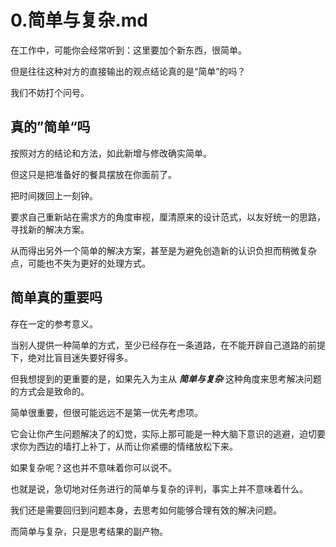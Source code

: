 # 0.简单与复杂.md


在工作中，可能你会经常听到：这里要加个新东西，很简单。

但是往往这种对方的直接输出的观点结论真的是“简单”的吗？

我们不妨打个问号。


## 真的”简单“吗
按照对方的结论和方法，如此新增与修改确实简单。

但这只是把准备好的餐具摆放在你面前了。



把时间拨回上一刻钟。

要求自己重新站在需求方的角度审视，厘清原来的设计范式，以友好统一的思路，寻找新的解决方案。

从而得出另外一个简单的解决方案，甚至是为避免创造新的认识负担而稍微复杂点，可能也不失为更好的处理方式。



## 简单真的重要吗
存在一定的参考意义。

当别人提供一种简单的方式，至少已经存在一条道路，在不能开辟自己道路的前提下，绝对比盲目迷失要好得多。



但我想提到的更重要的是，如果先入为主从 ***简单与复杂*** 这种角度来思考解决问题的方式会是致命的。

简单很重要，但很可能远远不是第一优先考虑项。

它会让你产生问题解决了的幻觉，实际上那可能是一种大脑下意识的逃避，迫切要求你为西边的墙打上补丁，从而让你紧绷的情绪放松下来。

如果复杂呢？这也并不意味着你可以说不。

也就是说，急切地对任务进行的简单与复杂的评判，事实上并不意味着什么。

我们还是需要回归到问题本身，去思考如何能够合理有效的解决问题。



而简单与复杂，只是思考结果的副产物。





